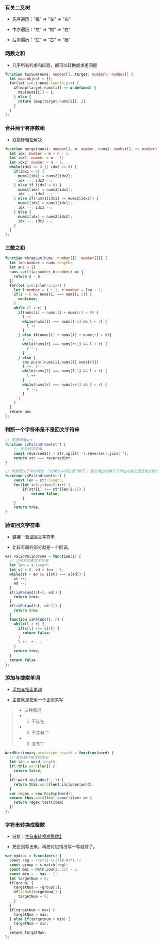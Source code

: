 ### 有关二叉树

+ 先序遍历：“根” => "左" => "右"

+ 中序遍历：“左” => “根” => "右"

+ 后序遍历：“左” => “右” => “根”

### 两数之和

+ 几乎所有的求和问题，都可以转换成求差问题

```TypeScript
function twoSum(nums: number[], target: number): number[] {
  let map:object = {};
  for(let i=0;i<nums.length;i++) {
    if(map[target-nums[i]] == undefined) {
      map[nums[i]] = i;
    } else {
      return [map[target-nums[i]], i]
    }
  }
};
```

### 合并两个有序数组

+ 双指针轻松解决

```TypeScript
function merge(nums1: number[], m: number, nums2: number[], n: number): void {
  let idx: number = m + n - 1;
  let idx1: number = m - 1;
  let idx2: number = n - 1;
  while(idx1 >= 0 || idx2 >= 0) {
    if(idx1 < 0) {
      nums1[idx] = nums2[idx2];
      idx --, idx2 --;
    } else if (idx2 < 0) {
      nums1[idx] = nums1[idx1];
      idx --, idx1 --;
    } else if(nums1[idx1] >= nums2[idx2]) {
      nums1[idx] = nums1[idx1];
      idx --, idx1 --;
    } else {
      nums1[idx] = nums2[idx2];
      idx --, idx2 --;
    }
  }
};
```

### 三数之和

```TypeScript
function threeSum(nums: number[]): number[][] {
  let len:number = nums.length;
  let ans = []
  nums.sort((a:number,b:number) => {
    return a - b
  })
  for(let i=0;i<len-2;i++) {
    let l:number = i + 1, r:number = len - 1;
    if(i > 0 && nums[i] === nums[i-1]) {
      continue;
    }
    while (l < r) {
      if(nums[i] + nums[l] + nums[r] < 0) {
        l ++
        while(nums[l] === nums[l-1] && l < r) {
          l ++
        }
      } else if(nums[i] + nums[l] + nums[r] > 0){
        r --;
        while(nums[r] === nums[r+1] && l < r) {
          r --;
        }
      } else {
        ans.push([nums[i],nums[l],nums[r]])
        l ++, r--;
        while(nums[l] === nums[l-1] && l < r) {
          l ++
        }
        while(nums[r] === nums[r+1] && l < r) {
          r --;
        }
      }
    }
  }
  return ans
};
```

### 判断一个字符串是不是回文字符串

```js
// 直接调用api
function isPalindrome(str) {
    // 先反转字符串
    const reversedStr = str.split('').reverse().join('');
    return str === reversedStr;
}

// 利用回文子串的特性：“如果从中间位置‘劈开’，那么两边的两个子串在内容上是完全对称的。因此我们也可以结合对称性做判断。”
function isPalindrome(str) {
    const len = str.length;
    for(let i=0;i<len/2;i++) {
        if(str[i] !== str[len-i-1]) {
            return false;
        }
    }
    return true;
}
```

### 验证回文字符串

+ 链接：[验证回文字符串](https://leetcode.cn/problems/valid-palindrome-ii/)

+ 比较有趣的部分就是一个回调。

```js
var validPalindrome = function(s) {
  // 之前写的着实不好看
  let len = s.length
  let st = 0, ed = len - 1;
  while(st < ed && s[st] === s[ed]) {
    st ++;
    ed --;
  }
  if(isPaland(st+1, ed)) {
    return true;
  }
  if(isPaland(st, ed-1)) {
    return true
  }
  function isPaland(l, r) {
    while(l < r) {
      if(s[l] !== s[r]) {
        return false;
      }
      l ++, r --;
    }
    return true;
  }
  return false
};
```

### 添加与搜索单词

+ [添加与搜索单词](https://leetcode.cn/problems/design-add-and-search-words-data-structure/)

+ 主要就是使用一个正则来写
> + 三种情况
> + 1. 不存在
> + 2. 不含有“.”
> + 3. 含有"."

```js
WordDictionary.prototype.search = function(word) {
  // 首先是不成立的情况
  let len = word.length;
  if(!this.word[len]) {
    return false;
  }
  if(!word.includes('.')) {
    return this.word[len].includes(word);
  }
  var regex = new RegExp(word);
  return this.word[len].some((item) => {
    return regex.test(item)
  })
};
```

### 字符串转换成整数

+ 链接：[字符串转换成整数🔗](https://leetcode.cn/problems/string-to-integer-atoi/)

+ 把正则写出来，再把对应情况写一写就好了。

```js
var myAtoi = function(s) {
  const reg = /\s*([-\+]?[0-9]*).*/
  const group = s.match(reg);
  const max = Math.pow(2, 31) - 1;
  const min = - max - 1;
  let targetNum = 0;
  if(group) {
    targetNum = +group[1];
    if(isNaN(targetNum)) {
      targetNum = 0;
    }
  }
  if(targetNum > max) {
    targetNum = max;
  } else if(targetNum < min) {
    targetNum = min;
  }
  return targetNum;
};
```